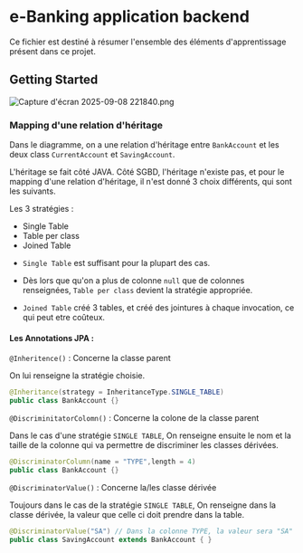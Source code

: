 # e-Banking application backend

Ce fichier est destiné à résumer l'ensemble des éléments d'apprentissage présent dans ce projet.

## Getting Started

![Capture d'écran 2025-09-08 221840.png](./src/main/resources/Capture%20d'écran%202025-09-08%20221840.png)

### Mapping d'une relation d'héritage

Dans le diagramme, on a une relation d'héritage entre `BankAccount` et les deux class `CurrentAccount` et `SavingAccount`.

L'héritage se fait côté JAVA.
Côté SGBD, l'héritage n'existe pas, et pour le mapping d'une relation d'héritage, il n'est donné 3 choix différents, qui sont les suivants.

Les 3 stratégies :

* Single Table
* Table per class
* Joined Table

- `Single Table` est suffisant pour la plupart des cas.

- Dès lors que qu'on a plus de colonne `null` que de colonnes renseignées, `Table per class` devient la stratégie appropriée.

- `Joined Table` créé 3 tables, et créé des jointures à chaque invocation, ce qui peut etre coûteux.

#### Les Annotations JPA :

`@Inheritence()` : Concerne la classe parent

On lui renseigne la stratégie choisie.

```java
@Inheritance(strategy = InheritanceType.SINGLE_TABLE)
public class BankAccount {}
```

`@DiscriminitatorColomn()` : Concerne la colone de la classe parent

Dans le cas d'une stratégie `SINGLE TABLE`,
On renseigne ensuite le nom et la taille de la colonne qui va permettre de discriminer les classes dérivées.

```java
@DiscriminatorColumn(name = "TYPE",length = 4)
public class BankAccount {}
```

`@DiscriminatorValue()` : Concerne la/les classe dérivée

Toujours dans le cas de la stratégie `SINGLE TABLE`,
On renseigne dans la classe dérivée, la valeur que celle ci doit prendre dans la table.

```java
@DiscriminatorValue("SA") // Dans la colonne TYPE, la valeur sera "SA"
public class SavingAccount extends BankAccount { }
```